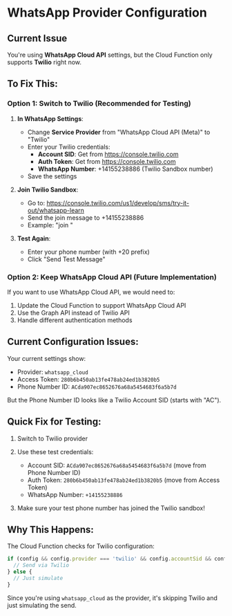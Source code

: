 # WhatsApp Provider Configuration

## Current Issue
You're using **WhatsApp Cloud API** settings, but the Cloud Function only supports **Twilio** right now.

## To Fix This:

### Option 1: Switch to Twilio (Recommended for Testing)

1. **In WhatsApp Settings**:
   - Change **Service Provider** from "WhatsApp Cloud API (Meta)" to "Twilio"
   - Enter your Twilio credentials:
     - **Account SID**: Get from https://console.twilio.com
     - **Auth Token**: Get from https://console.twilio.com
     - **WhatsApp Number**: +14155238886 (Twilio Sandbox number)
   - Save the settings

2. **Join Twilio Sandbox**:
   - Go to: https://console.twilio.com/us1/develop/sms/try-it-out/whatsapp-learn
   - Send the join message to +14155238886
   - Example: "join <your-sandbox-code>"

3. **Test Again**:
   - Enter your phone number (with +20 prefix)
   - Click "Send Test Message"

### Option 2: Keep WhatsApp Cloud API (Future Implementation)

If you want to use WhatsApp Cloud API, we would need to:
1. Update the Cloud Function to support WhatsApp Cloud API
2. Use the Graph API instead of Twilio API
3. Handle different authentication methods

## Current Configuration Issues:

Your current settings show:
- Provider: `whatsapp_cloud`
- Access Token: `280b6b450ab13fe478ab24ed1b3820b5` 
- Phone Number ID: `ACda907ec8652676a68a5454683f6a5b7d`

But the Phone Number ID looks like a Twilio Account SID (starts with "AC").

## Quick Fix for Testing:

1. Switch to Twilio provider
2. Use these test credentials:
   - Account SID: `ACda907ec8652676a68a5454683f6a5b7d` (move from Phone Number ID)
   - Auth Token: `280b6b450ab13fe478ab24ed1b3820b5` (move from Access Token)
   - WhatsApp Number: `+14155238886`

3. Make sure your test phone number has joined the Twilio sandbox!

## Why This Happens:

The Cloud Function checks for Twilio configuration:
```javascript
if (config && config.provider === 'twilio' && config.accountSid && config.authToken) {
  // Send via Twilio
} else {
  // Just simulate
}
```

Since you're using `whatsapp_cloud` as the provider, it's skipping Twilio and just simulating the send.